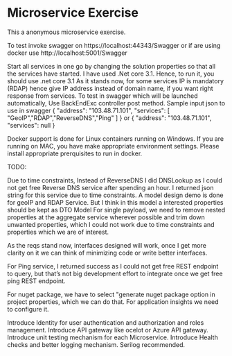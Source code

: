 # Microservice Exercise
This a anonymous microservice exercise. 

To test invoke swagger on https://localhost:44343/Swagger or if are using docker use http://localhost:5001/Swagger

Start all services in one go by changing the solution properties so that all the services have started. I have used .Net core 3.1. Hence, to run it, you should use .net core 3.1
As it stands now, for some services IP is mandatory (RDAP) hence give IP address instead of domain name, if you want right response from services.
To test in swagger which will be launched automatically, Use BackEndExc controller post method. Sample input json to use in swagger 
{
  "address": "103.48.71.101",
  "services": [
    "GeoIP","RDAP","ReverseDNS","Ping"
  ]
}
or
{
  "address": "103.48.71.101",
  "services": null
}

Docker support  is done for Linux containers running on Windows. If you are running on MAC, you have make appropriate environment settings.
Please install appropriate prerquisites to run in docker. 


TODO:

Due to time constraints, Instead of ReverseDNS I did DNSLookup as I could not get free Reverse DNS service after spending an hour. I returned json string for this service due to time constraints. A model design demo is done for geoIP and RDAP Service. But I think in this model a interested properties should be kept as DTO Model 
For single payload, we need to remove nested properties at the aggregate service wherever possible and trim down unwanted properties, which I could not work due to time constraints and properties which we are of interest.

As the reqs stand now, interfaces designed will work, once I get more clarity on it we can think of minimizing code or write better interfaces.

For Ping service, I returned success as I could not get free REST endpoint to query, but that’s not big development effort to integrate once we get free ping REST endpoint.

For nuget package, we have to select "generate nuget package option in project properties, which we can do that.
For application insights we need to configure it.

Introduce Identity for user authentication and authorization and roles management.
Introduce API gateway like ocelot or Azure API gateway.
Introduce unit testing mechanism for each Microservice.
Introduce Health checks and better logging mechanism. Serilog recommended.



